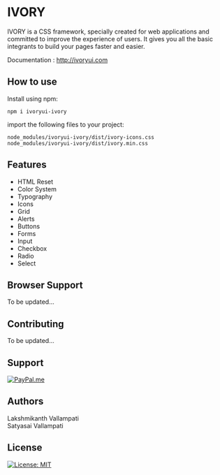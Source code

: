 # IVORY

IVORY is a CSS framework, specially created for web applications and committed to improve the experience of users. It gives you all the basic integrants to build your pages faster and easier.

Documentation : http://ivoryui.com

## How to use

Install using npm:

```shell
npm i ivoryui-ivory
```

import the following files to your project:
```shell
node_modules/ivoryui-ivory/dist/ivory-icons.css
node_modules/ivoryui-ivory/dist/ivory.min.css
```

## Features

- HTML Reset
- Color System
- Typography
- Icons
- Grid
- Alerts
- Buttons
- Forms
- Input
- Checkbox
- Radio
- Select

## Browser Support

To be updated...

## Contributing

To be updated...


## Support

[![PayPal.me](https://img.shields.io/badge/paypal-donate-119fde.svg)](https://www.paypal.me/LakshmikanthV)


## Authors

Lakshmikanth Vallampati<br/>
Satyasai Vallampati

## License

[![License: MIT](https://img.shields.io/badge/License-MIT-blue.svg)](https://opensource.org/licenses/MIT)

